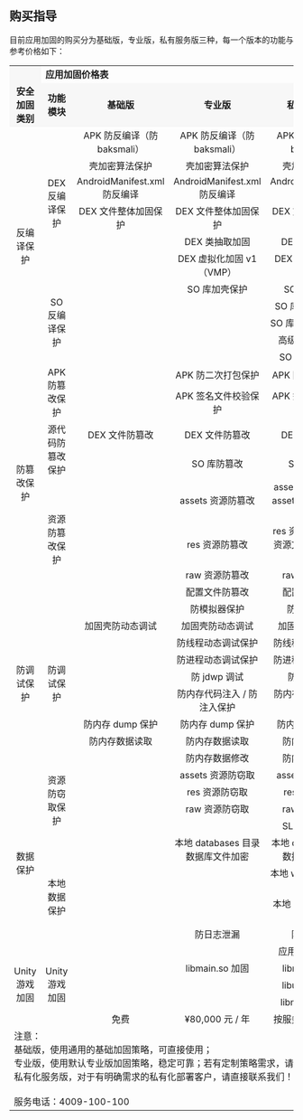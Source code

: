 ## 购买指导
目前应用加固的购买分为基础版，专业版，私有服务版三种，每一个版本的功能与参考价格如下：
<table>
<tbody>
		  <th class="row1"  align="center" bgcolor="#F7F7F7">
			<td class="column0 style4 s style6" colspan="5" > <strong>应用加固价格表</strong> </td>
		  </th>
		  <tr class="row2" align="middle" font-family="bold" bgcolor="#F7F7F7">
			<td class="column0 style7 s"> <b>安全加固类别</b> </td>
			<td class="column1 style7 s"> <b>功能模块</b> </td>
			<td class="column2 style8 s"> <b>基础版</b> </td>
			<td class="column3 style8 s"> <b>专业版</b> </td>
			<td class="column4 style9 s"> <b>私有化服务版</b> </td>
		  </tr>
		  <tr class="row3"  align="middle">
			<td class="column0 style10 s style10" rowspan="11"> 反编译保护 </td>
			<td class="column1 style11 s style11" rowspan="6">DEX 反编译保护 </td>
			<td class="column2 style12 s">APK 防反编译（防 baksmali）</td>
			<td class="column3 style12 s">APK 防反编译（防 baksmali）</td>
			<td class="column4 style12 s">APK 防反编译（防 baksmali）</td>
		  </tr>
		  <tr class="row4"  align="middle">
			<td class="column2 style12 s"> 壳加密算法保护 </td>
			<td class="column3 style12 s"> 壳加密算法保护 </td>
			<td class="column4 style12 s"> 壳加密算法保护 </td>
		  </tr>
		  <tr class="row5"  align="middle">
			<td class="column2 style12 s">AndroidManifest.xml 防反编译 </td>
			<td class="column3 style12 s">AndroidManifest.xml 防反编译 </td>
			<td class="column4 style13 s">AndroidManifest.xml 防反编译 </td>
		  </tr>
		  <tr class="row6"  align="middle">
			<td class="column2 style12 s">DEX 文件整体加固保护 </td>
			<td class="column3 style12 s">DEX 文件整体加固保护 </td>
			<td class="column4 style12 s">DEX 文件整体加固保护 </td>
		  </tr>
		  <tr class="row7"  align="middle">
			<td class="column2 style14 null"></td>
			<td class="column3 style12 s">DEX 类抽取加固 </td>
			<td class="column4 style12 s">DEX 类抽取加固 </td>
		  </tr>
		  <tr class="row8"  align="middle">
			<td class="column2 style14 null"></td>
			<td class="column3 style12 s">DEX 虚拟化加固 v1（VMP）</td>
			<td class="column4 style12 s">DEX 虚拟化加固 v2（VMP）</td>
		  </tr>
		  <tr class="row9"  align="middle">
			<td class="column1 style11 s style11" rowspan="5">SO 反编译保护 </td>
			<td class="column2 style14 null"></td>
			<td class="column3 style12 s">SO 库加壳保护 </td>
			<td class="column4 style12 s">SO 库加壳保护 </td>
		  </tr>
		  <tr class="row10"  align="middle">
			<td class="column2 style14 null"></td>
			<td class="column3 style14 null"></td>
			<td class="column4 style12 s">SO 库内存动态清除 </td>
		  </tr>
		  <tr class="row11"  align="middle">
			<td class="column2 style14 null"></td>
			<td class="column3 style14 null"></td>
			<td class="column4 style12 s">SO 库与应用绑定保护 </td>
		  </tr>
		  <tr class="row12"  align="middle">
			<td class="column2 style14 null"></td>
			<td class="column3 style14 null"></td>
			<td class="column4 style12 s"> 高级 SO 混淆保护 </td>
		  </tr>
		  <tr class="row13"  align="middle">
			<td class="column2 style14 null"></td>
			<td class="column3 style14 null"></td>
			<td class="column4 style12 s">SO 库字符串加密 </td>
		  </tr>
		  <tr class="row14"  align="middle">
			<td class="column0 style11 s style11" rowspan="8"> 防篡改保护 </td>
			<td class="column1 style15 s style16" rowspan="2">APK 防篡改保护 </td>
			<td class="column2 style14 null"></td>
			<td class="column3 style12 s">APK 防二次打包保护 </td>
			<td class="column4 style12 s">APK 防二次打包保护 </td>
		  </tr>
		  <tr class="row15"  align="middle">
			<td class="column2 style14 null"></td>
			<td class="column3 style12 s">APK 签名文件校验保护 </td>
			<td class="column4 style12 s">APK 签名文件校验保护 </td>
		  </tr>
		  <tr class="row16"  align="middle">
			<td class="column1 style11 s style11" rowspan="2"> 源代码防篡改保护 </td>
			<td class="column2 style12 s">DEX 文件防篡改 </td>
			<td class="column3 style12 s">DEX 文件防篡改 </td>
			<td class="column4 style12 s">DEX 文件防篡改 </td>
		  </tr>
		  <tr class="row17"  align="middle">
			<td class="column2 style14 null"></td>
			<td class="column3 style12 s">SO 库防篡改 </td>
			<td class="column4 style12 s">SO 库防篡改 </td>
		  </tr>
		  <tr class="row18"  align="middle">
			<td class="column1 style17 s style17" rowspan="4"> 资源防篡改保护 </td>
			<td class="column2 style14 null"></td>
			<td class="column3 style12 s">assets 资源防篡改 </td>
			<td class="column4 style12 s">assets 资源防篡改 / assets 资源文件指纹签名保护 </td>
		  </tr>
		  <tr class="row19"  align="middle">
			<td class="column2 style14 null"></td>
			<td class="column3 style12 s">res 资源防篡改 </td>
			<td class="column4 style12 s">res 资源防篡改 / res 资源文件指纹签名保护 </td>
		  </tr>
		  <tr class="row20"  align="middle">
			<td class="column2 style14 null"></td>
			<td class="column3 style12 s">raw 资源防篡改 </td>
			<td class="column4 style12 s">raw 资源防篡改 </td>
		  </tr>
		  <tr class="row21"  align="middle">
			<td class="column2 style14 null"></td>
			<td class="column3 style12 s"> 配置文件防篡改 </td>
			<td class="column4 style12 s"> 配置文件防篡改 </td>
		  </tr>
		  <tr class="row22"  align="middle">
			<td class="column0 style11 s style11" rowspan="9"> 防调试保护 </td>
			<td class="column1 style11 s style11" rowspan="9"> 防调试保护 </td>
			<td class="column2 style14 null"></td>
			<td class="column3 style12 s"> 防模拟器保护 </td>
			<td class="column4 style12 s"> 防模拟器保护 </td>
		  </tr>
		  <tr class="row23"  align="middle">
			<td class="column2 style12 s"> 加固壳防动态调试 </td>
			<td class="column3 style12 s"> 加固壳防动态调试 </td>
			<td class="column4 style12 s"> 加固壳防动态调试 </td>
		  </tr>
		  <tr class="row24"  align="middle">
			<td class="column2 style14 null"></td>
			<td class="column3 style12 s"> 防线程动态调试保护 </td>
			<td class="column4 style12 s"> 防线程动态调试保护 </td>
		  </tr>
		  <tr class="row25"  align="middle">
			<td class="column2 style14 null"></td>
			<td class="column3 style12 s"> 防进程动态调试保护 </td>
			<td class="column4 style12 s"> 防进程动态调试保护 </td>
		  </tr>
		  <tr class="row26"  align="middle">
			<td class="column2 style14 null"></td>
			<td class="column3 style12 s"> 防 jdwp 调试 </td>
			<td class="column4 style12 s"> 防 jdwp 调试 </td>
		  </tr>
		  <tr class="row27"  align="middle">
			<td class="column2 style14 null"></td>
			<td class="column3 style12 s"> 防内存代码注入 / 防注入保护 </td>
			<td class="column4 style12 s"> 防内存代码注入 / 防注入保护 </td>
		  </tr>
		  <tr class="row28"  align="middle">
			<td class="column2 style12 s"> 防内存 dump 保护 </td>
			<td class="column3 style12 s"> 防内存 dump 保护 </td>
			<td class="column4 style12 s"> 防内存 dump 保护 </td>
		  </tr>
		  <tr class="row29"  align="middle">
			<td class="column2 style12 s"> 防内存数据读取 </td>
			<td class="column3 style12 s"> 防内存数据读取 </td>
			<td class="column4 style12 s"> 防内存数据读取 </td>
		  </tr>
		  <tr class="row30"  align="middle">
			<td class="column2 style14 null"></td>
			<td class="column3 style12 s"> 防内存数据修改 </td>
			<td class="column4 style12 s"> 防内存数据修改 </td>
		  </tr>
		  <tr class="row31"  align="middle">
			<td class="column0 style11 s style11" rowspan="9"> 数据保护 </td>
			<td class="column1 style18 s style19" rowspan="4"> 资源防窃取保护 </td>
			<td class="column2 style14 null"></td>
			<td class="column3 style12 s">assets 资源防窃取 </td>
			<td class="column4 style12 s">assets 资源防窃取 </td>
		  </tr>
		  <tr class="row32"  align="middle">
			<td class="column2 style14 null"></td>
			<td class="column3 style12 s">res 资源防窃取 </td>
			<td class="column4 style12 s">res 资源防窃取 </td>
		  </tr>
		  <tr class="row33"  align="middle">
			<td class="column2 style14 null"></td>
			<td class="column3 style12 s">raw 资源防窃取 </td>
			<td class="column4 style12 s">raw 资源防窃取 </td>
		  </tr>
		  <tr class="row34"  align="middle">
			<td class="column2 style14 null"></td>
			<td class="column3 style14 null"></td>
			<td class="column4 style12 s">SLL 证书防窃取 </td>
		  </tr>
		  <tr class="row35"  align="middle">
			<td class="column1 style11 s style11" rowspan="5"> 本地数据保护 </td>
			<td class="column2 style14 null"></td>
			<td class="column3 style12 s"> 本地 databases 目录数据库文件加密 </td>
			<td class="column4 style12 s"> 本地 databases 目录数据库文件加密 </td>
		  </tr>
		  <tr class="row36"  align="middle">
			<td class="column2 style14 null"></td>
			<td class="column3 style14 null"></td>
			<td class="column4 style12 s"> 本地 webview 数据库加密 </td>
		  </tr>
		  <tr class="row37"  align="middle">
			<td class="column2 style14 null"></td>
			<td class="column3 style14 null"></td>
			<td class="column4 style12 s"> 本地 sharepference 数据加密 </td>
		  </tr>
		  <tr class="row38"  align="middle">
			<td class="column2 style14 null"></td>
			<td class="column3 style12 s"> 防日志泄漏 </td>
			<td class="column4 style12 s"> 防日志泄漏 </td>
		  </tr>
		  <tr class="row39" align="middle">
			<td class="column2 style14 null"></td>
			<td class="column3 style14 null"></td>
			<td class="column4 style12 s"> 应用防截屏 / 录屏 </td>
		  </tr>
		  <tr class="row40"  align="middle">
			<td class="column0 style15 s style16" rowspan="3">Unity 游戏加固 </td>
			<td class="column1 style15 s style16" rowspan="3">Unity 游戏加固 </td>
			<td class="column2 style14 null"></td>
			<td class="column3 style12 s">libmain.so 加固 </td>
			<td class="column4 style12 s">libmain.so 加固 </td>
		  </tr>
		  <tr class="row41"  align="middle">
			<td class="column2 style14 null"></td>
			<td class="column3 style14 null"></td>
			<td class="column4 style12 s">libunity.so 加固 </td>
		  </tr>
		  <tr class="row42"  align="middle">
			<td class="column2 style14 null"></td>
			<td class="column3 style14 null"></td>
			<td class="column4 style12 s">libmono.so 加固 </td>
		  </tr>
		  <tr class="row43"  align="middle">
			<td class="column0 style21 null"></td>
			<td class="column1 style21 null"></td>
			<td class="column2 style22 s"> 免费 </td>
			<td class="column3 style22 s">¥80,000 元 / 年 </td>
			<td class="column4 style22 s"> 按服务需求，面议价 </td>
		  </tr>
		  <tr class="row45">
			<td class="column0 style2 s style3" colspan="5" align="left"> 注意：<br>
基础版，使用通用的基础加固策略，可直接使用；<br>
专业版，使用默认专业版加固策略，稳定可靠；若有定制策略需求，请直接联系我们；<br>
私有化服务版，对于有明确需求的私有化部署客户，请直接联系我们！<br>
<br>
服务电话：4009-100-100</td>
		  </tr>
		</tbody>
	</table>
